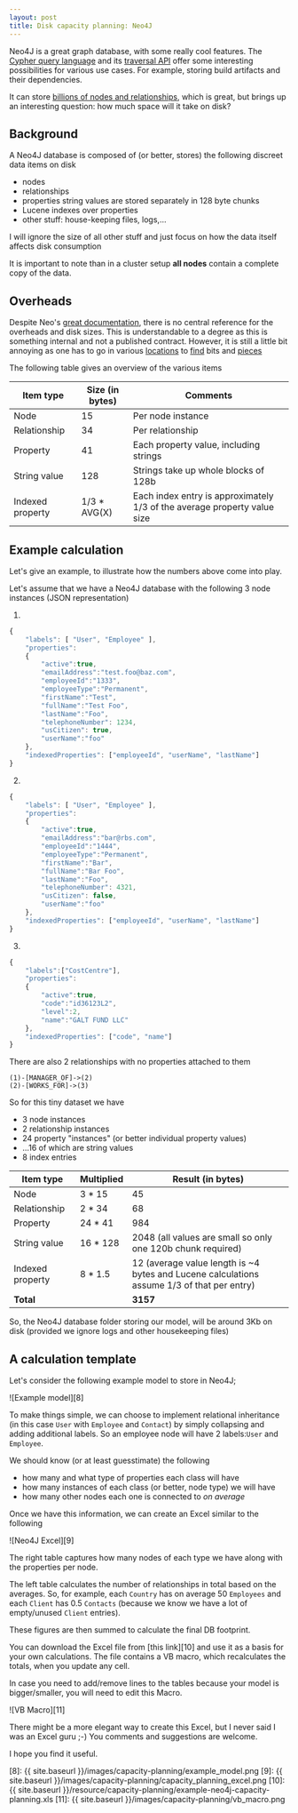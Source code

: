 ```yaml
---
layout: post
title: Disk capacity planning: Neo4J
---
```


Neo4J is a great graph database, with some really cool features. 
The [Cypher query language][1] and its [traversal API][2] offer some interesting possibilities for various use cases.
For example, storing build artifacts and their dependencies. 

It can store [billions of nodes and relationships][3], which is great, but brings up an interesting question: how much space will it take on disk?

## Background

A Neo4J database is composed of (or better, stores) the following discreet data items on disk

* nodes
* relationships
* properties string values are stored separately in 128 byte chunks
* Lucene indexes over properties
* other stuff: house-keeping files, logs,...

I will ignore the size of all other stuff and just focus on how the data itself affects disk consumption  

It is important to note than in a cluster setup **all nodes** contain a complete copy of the data.

## Overheads

Despite Neo's [great documentation][7], there is no central reference for the overheads and disk sizes.
This is understandable to a degree as this is something internal and not a published contract.
However, it is still a little bit annoying as one has to go in various [locations][4] to [find][5] bits and [pieces][6] 

The following table gives an overview of the various items

| Item type          | Size (in bytes)  | Comments                                                                              |
| -------------------| -----------------| --------------------------------------------------------------------------------------|
| Node               | 15               | Per node instance                                                                     |
| Relationship       | 34               | Per relationship                                                                      |
| Property           | 41               | Each property value, including strings                                                |
| String value       | 128              | Strings take up whole blocks of 128b                                                  |
| Indexed property   | 1/3 * AVG(X)     | Each index entry is approximately 1/3 of the average property value size              |


## Example calculation

Let's give an example, to illustrate how the numbers above come into play. 

Let's assume that we have a Neo4J database with the following 3 node instances (JSON representation)

1)

```javascript
{
	"labels": [ "User", "Employee" ],
    "properties":
    {
        "active":true,
        "emailAddress":"test.foo@baz.com",
        "employeeId":"1333",
        "employeeType":"Permanent",
        "firstName":"Test",
        "fullName":"Test Foo",
        "lastName":"Foo",
        "telephoneNumber": 1234,
        "usCitizen": true,
        "userName":"foo"
    },
	"indexedProperties": ["employeeId", "userName", "lastName"] 
}
```

2)

```javascript
{
	"labels": [ "User", "Employee" ],
    "properties":
    {
        "active":true,
        "emailAddress":"bar@rbs.com",
        "employeeId":"1444",
        "employeeType":"Permanent",
        "firstName":"Bar",
        "fullName":"Bar Foo",
        "lastName":"Foo",
        "telephoneNumber": 4321,
        "usCitizen": false,
        "userName":"foo"
    },
	"indexedProperties": ["employeeId", "userName", "lastName"] 
} 
```

3)

```javascript
{
	"labels":["CostCentre"],
    "properties":
    {
        "active":true,
        "code":"id36123L2",
        "level":2,
        "name":"GALT FUND LLC"
    },
    "indexedProperties": ["code", "name"] 
}
```

There are also 2 relationships with no properties attached to them

```
(1)-[MANAGER_OF]->(2)
(2)-[WORKS_FOR]->(3)
```

So for this tiny dataset we have 

* 3 node instances
* 2 relationship instances
* 24 property "instances" (or better individual property values)
* ...16 of which are string values
* 8 index entries


| Item type          | Multiplied       | Result (in bytes)                                                                         |
| -------------------| -----------------| ------------------------------------------------------------------------------------------|
| Node               | 3 * 15           | 45                                                                                        |
| Relationship       | 2 * 34           | 68                                                                                        |
| Property           | 24 * 41          | 984                                                                                       |
| String value       | 16 * 128         | 2048 (all values are small so only one 120b chunk required)                               |
| Indexed property   | 8 * 1.5          | 12 (average value length is ~4 bytes and Lucene calculations assume 1/3 of that per entry) |
| **Total**          |                  | **3157**                                                                                  |

So, the Neo4J database folder storing our model, will be around 3Kb on disk (provided we ignore logs and other housekeeping files) 

## A calculation template
 
Let's consider the following example model to store in Neo4J; 

![Example model][8]

To make things simple, we can choose to implement relational inheritance (in this case `User` with `Employee` and `Contact`) by simply collapsing and adding additional labels.
So an employee node will have 2 labels:`User` and `Employee`.
 
We should know (or at least guesstimate) the following 

* how many and what type of properties each class will have
* how many instances of each class (or better, node type) we will have
* how many other nodes each one is connected to *on average*

Once we have this information, we can create an Excel similar to the following

![Neo4J Excel][9]

The right table captures how many nodes of each type we have along with the properties per node.

The left table calculates the number of relationships in total based on the averages.
So, for example, each `Country` has on average 50 `Employees` and each `Client` has 0.5 `Contacts` (because we know we have a lot of empty/unused `Client` entries).

These figures are then summed to calculate the final DB footprint.

You can download the Excel file from [this link][10] and use it as a basis for your own calculations.
The file contains a VB macro, which recalculates the totals, when you update any cell.

In case you need to add/remove lines to the tables because your model is bigger/smaller, you will need to edit this Macro. 

![VB Macro][11]

There might be a more elegant way to create this Excel, but I never said I was an Excel guru ;-)
You comments and suggestions are welcome.

I hope you find it useful.


   [1]: http://neo4j.com/developer/cypher-query-language/
   [2]: http://neo4j.com/docs/stable/tutorial-traversal-java-api.html
   [3]: http://neo4j.com/docs/stable/capabilities-capacity.html
   [4]: http://neo4j.com/docs/stable/configuration-io-examples.html
   [5]: http://neo4j.com/docs/stable/configuration-caches.html
   [6]: https://lucidworks.com/blog/estimating-memory-and-storage-for-lucenesolr/
   [7]: http://neo4j.com/docs/stable/
   [8]: {{ site.baseurl }}/images/capacity-planning/example_model.png
   [9]: {{ site.baseurl }}/images/capacity-planning/capacity_planning_excel.png
   [10]: {{ site.baseurl }}/resource/capacity-planning/example-neo4j-capacity-planning.xls
   [11]: {{ site.baseurl }}/images/capacity-planning/vb_macro.png